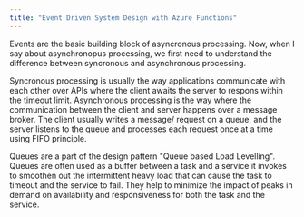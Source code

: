 ```yaml
---
title: "Event Driven System Design with Azure Functions"
---
```


Events are the basic building block of asyncronous processing. Now, when I say about asynchronopus processing, we first need to understand the difference between syncronous and asynchronous processing. 

Syncronous processing is usually the way applications communicate with each other over APIs where the client awaits the server to respons within the timeout limit.
Asynchronous processing is the way where the communication between the client and server happens over a message broker. The client usually writes a message/ request on a queue, and the server listens to the queue and processes each request once at a time using FIFO principle. 

Queues are a part of the design pattern "Queue based Load Levelling". Queues are often used as a buffer between a task and a service it invokes to smoothen out the intermittent heavy load that can cause the task to timeout and the service to fail. They help to minimize the impact of peaks in demand on availability and responsiveness for both the task and the service.

